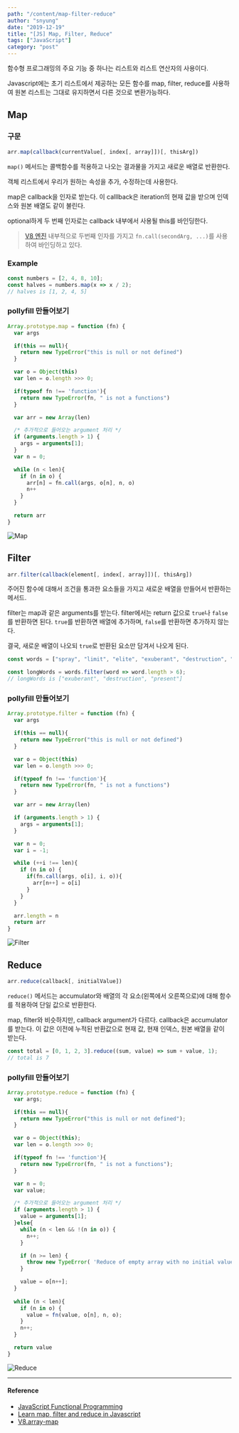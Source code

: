 ```yaml
---
path: "/content/map-filter-reduce"
author: "snyung"
date: "2019-12-19"
title: "[JS] Map, Filter, Reduce"
tags: ["JavaScript"]
category: "post"
---
```


함수형 프로그래밍의 주요 기능 중 하나는 리스트와 리스트 연산자의 사용이다.

Javascript에는 초기 리스트에서 제공하는 모든 함수를 map, filter, reduce를 사용하여 원본 리스트는 그대로 유지하면서 다른 것으로 변환가능하다.

## Map

### 구문

```js
arr.map(callback(currentValue[, index[, array]])[, thisArg])
```

`map()` 메서드는 콜백함수를 적용하고 나오는 결과물을 가지고 새로운 배열로 반환한다.

객체 리스트에서 우리가 원하는 속성을 추가, 수정하는데 사용한다.

map은 callback을 인자로 받는다. 이 calllback은 iteration의 현재 값을 받으며 인덱스와 원본 배열도 같이 불린다.

optional하게 두 번째 인자로는 callback 내부에서 사용될 this를 바인딩한다.

> [V8 엔진](https://github.com/v8/v8/blob/288aaef9ae15605383eb49f38b1df6e1f5d50ffb/src/builtins/array-map.tq#L79) 내부적으로 두번째 인자를 가지고 `fn.call(secondArg, ...)`를 사용하여 바인딩하고 있다.

### Example

```js
const numbers = [2, 4, 8, 10];
const halves = numbers.map(x => x / 2);
// halves is [1, 2, 4, 5]
```

### pollyfill 만들어보기

```js
Array.prototype.map = function (fn) {
  var args

  if(this == null){
    return new TypeError("this is null or not defined")
  }

  var o = Object(this)
  var len = o.length >>> 0;

  if(typeof fn !== 'function'){
    return new TypeError(fn, " is not a functions")
  }

  var arr = new Array(len)

  /* 추가적으로 들어오는 argument 처리 */
  if (arguments.length > 1) {
    args = arguments[1];
  }
  var n = 0;

  while (n < len){
    if (n in o) {
      arr[n] = fn.call(args, o[n], n, o)
      n++
    }
  }

  return arr
}
```

![Map](https://user-images.githubusercontent.com/24274424/71173584-79b45b80-22a6-11ea-813b-ace66fa11bc7.png)

## Filter

```js
arr.filter(callback(element[, index[, array]])[, thisArg])
```

주어진 함수에 대해서 조건을 통과한 요소들을 가지고 새로운 배열을 만들어서 반환하는 메서드.

filter는 map과 같은 arguments를 받는다. filter에서는 return 값으로 `true`나 `false`를 반환하면 된다. `true`를 반환하면 배열에 추가하며, `false`를 반환하면 추가하지 않는다. 

결국, 새로운 배열이 나오되 `true`로 반환된 요소만 담겨서 나오게 된다.

```js
const words = ["spray", "limit", "elite", "exuberant", "destruction", "present"];

const longWords = words.filter(word => word.length > 6);
// longWords is ["exuberant", "destruction", "present"]
```

### pollyfill 만들어보기

```js
Array.prototype.filter = function (fn) {
  var args

  if(this == null){
    return new TypeError("this is null or not defined")
  }

  var o = Object(this)
  var len = o.length >>> 0;

  if(typeof fn !== 'function'){
    return new TypeError(fn, " is not a functions")
  }

  var arr = new Array(len)

  if (arguments.length > 1) {
    args = arguments[1];
  }

  var n = 0;
  var i = -1;

  while (++i !== len){
    if (n in o) {
      if(fn.call(args, o[i], i, o)){
        arr[n++] = o[i]
      }
    }
  }

  arr.length = n
  return arr
}
```

![Filter](https://user-images.githubusercontent.com/24274424/71173596-820c9680-22a6-11ea-93af-46b528439e9f.png)

## Reduce

```js
arr.reduce(callback[, initialValue])
```

`reduce()` 메서드는 accumulator와 배열의 각 요소(왼쪽에서 오른쪽으로)에 대해 함수를 적용하여 단일 값으로 반환한다.

map, filter와 비슷하지만, callback argument가 다르다. callback은 accumulator를 받는다. 이 값은 이전에 누적된 반환값으로 현재 값, 현재 인덱스, 원본 배열을 같이 받는다.

```js
const total = [0, 1, 2, 3].reduce((sum, value) => sum + value, 1);
// total is 7
```

### pollyfill 만들어보기

```js
Array.prototype.reduce = function (fn) {
  var args;

  if(this == null){
    return new TypeError("this is null or not defined");
  }

  var o = Object(this);
  var len = o.length >>> 0; 

  if(typeof fn !== 'function'){
    return new TypeError(fn, " is not a functions");
  }

  var n = 0;
  var value;

  /* 추가적으로 들어오는 argument 처리 */
  if (arguments.length > 1) {
    value = arguments[1];
  }else{
    while (n < len && !(n in o)) {
      n++; 
    }

    if (n >= len) {
      throw new TypeError( 'Reduce of empty array with no initial value' );
    }

    value = o[n++];
  }
  
  while (n < len){
    if (n in o) {
      value = fn(value, o[n], n, o);
    }
    n++;    
  }

  return value
}
```

![Reduce](https://user-images.githubusercontent.com/24274424/71173608-8769e100-22a6-11ea-964b-eb9a113761d6.png)

---

#### Reference

- [JavaScript Functional Programming](https://medium.com/jsguru/javascript-functional-programming-map-filter-and-reduce-846ff9ba492d)
- [Learn map, filter and reduce in Javascript](https://medium.com/@joomiguelcunha/learn-map-filter-and-reduce-in-javascript-ea59009593c4)
- [V8.array-map](https://github.com/v8/v8/blob/master/src/builtins/array-map.tq#L79)
